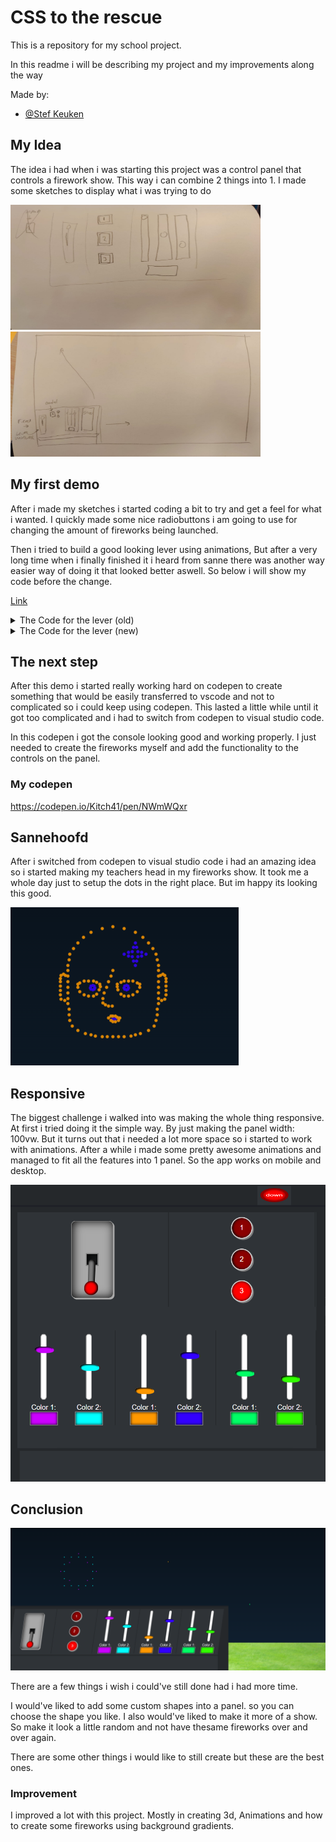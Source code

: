# CSS to the rescue

This is a repository for my school project.

In this readme i will be describing my project and my improvements along the way

Made by:

- [@Stef Keuken](https://www.github.com/kitch41)

## My Idea

The idea i had when i was starting this project was a control panel that controls a firework show. This way i can combine 2 things into 1. I made some sketches to display what i was trying to do

<img src="/docs/images/console-close.jpg" width="400" height="200"><img src="/docs/images/idea-console-fireworks.jpg" width="400" height="200">


## My first demo

After i made my sketches i started coding a bit to try and get a feel for what i wanted. I quickly made some nice radiobuttons i am going to use for changing the amount of fireworks being launched.

Then i tried to build a good looking lever using animations, But after a very long time when i finally finished it i heard from sanne there was another way easier way of doing it that looked better aswell. So below i will show my code before the change.

<a href="https://codepen.io/Kitch41/pen/eYoObJK?editors=1100">Link</a>

<details>
  <summary>The Code for the lever (old)</summary>

  ``` css

/* ============================*/
/* ===========Lever============*/
/* ============================*/


/* ===========Label============*/

section > ul > li:nth-child(1) > label {
  position: relative;
  display: inline-block;
  height: 150px;
  width: 80px;

}

/* ===========Checkbox============*/

section > ul > li:nth-child(1) > label input {
  opacity: 0;
  width: 0;
  height: 0;
}

/* ===========Slider============*/

section > ul > li:nth-child(1) > label span {
  position: absolute;
  cursor: pointer;
  top: 0;
  left: 0;
  right: 0;
  bottom: 0;
  background-color: #ccc;
  -webkit-transition: .4s;
  transition: .4s;
  box-shadow: 0 0 2px 5px darkgrey inset;
}

section > ul > li:nth-child(1) > label span:before {
  position: absolute;
  content: "";
  width: 50px;
  height: 50px;
  top: -35px;
  left: 19%;
  margin-top: 13px;
  background-color: red;
  box-shadow: 0 0 6px black inset;
  -webkit-transition: 2s;
  transition: 2s;
  border-radius: 50%;
  z-index: 1;
}

section > ul > li:nth-child(1) > label span:after {
  position: absolute;
  content: "";
  width: 15px;
  height: 70px;
  top: 0;
  left: 40%;
  margin-top: 13px;
  background-color: darkgrey;
  box-shadow: 0 0 6px black inset;
  -webkit-transition: 2s;
  transition: 2s;
  z-index: 0;
  border-radius: 10px;
}

section > ul > li:nth-child(1) > label > input:focus + span {
  box-shadow: 0 0 2px 5px darkgrey inset;
}

section > ul > li:nth-child(1) > label > input:checked + span:before {
  -webkit-transform: translatey(150px);
  -ms-transform: translatey(150px);
  transform: translatey(150px);
}

section > ul > li:nth-child(1) > label > input:checked + span:after {
  animation: flip 2s forwards;
  
}

section > ul > li:nth-child(1) > label > input:not(:checked) + span:after {
  animation: reverseFlip 2s forwards;
  
}

section > ul > li:nth-child(1) > label > div {
  width: 10em;
  height: 10em;
  
}

@keyframes flip {
  0% {
    height: 70px;
    top: 0;
  }
  

  20% {
    height: 50px;
    top: 20px;
  }
  
  33% {
    height: 0;
    top: 55px;
  }
  
  37% {
    height: 30px;
    top: 55px;
  }
 
  
  70% {
    height: 70px;
    top: 55px;
  }
 
    100% {
    height: 70px;
    top: 55px;
  }
  
}

@keyframes reverseFlip {
  0% {
    height: 70px;
    top: 55px;
  }
  
  5% {
    height: 70px;
    top: 55px;
  }

  40% {
    height: 0px;
    top: 55px;
  }

  41% {
    height: 20px;
    top: 50px;
  }
  
  70% {
    height: 70px;
    top: 0;
  }
  

  100% {
    height: 70px;
    top: 0;
  }
}


```
  
</details>

<details>
  <summary>The Code for the lever (new)</summary>

  ``` css


```
  
</details>

## The next step

After this demo i started really working hard on codepen to create something that would be easily transferred to vscode and not to complicated so i could keep using codepen. This lasted a little while until it got too complicated and i had to switch from codepen to visual studio code.

In this codepen i got the console looking good and working properly. I just needed to create the fireworks myself and add the functionality to the controls on the panel.

### My codepen

https://codepen.io/Kitch41/pen/NWmWQxr


## Sannehoofd

After i switched from codepen to visual studio code i had an amazing idea so i started making my teachers head in my fireworks show. It took me a whole day just to setup the dots in the right place. But im happy its looking this good.

<img src="./images/sannehoofd.png">


## Responsive

The biggest challenge i walked into was making the whole thing responsive. At first i tried doing it the simple way. By just making the panel width: 100vw. But it turns out that i needed a lot more space so i started to work with animations. After a while i made some pretty awesome animations and managed to fit all the features into 1 panel. So the app works on mobile and desktop.

<img src="./images/panel.png">

## Conclusion

<img src="./images/final.png">

There are a few things i wish i could've still done had i had more time.

I would've liked to add some custom shapes into a panel. so you can choose the shape you like.
I also would've liked to make it more of a show. So make it look a little random and not have thesame fireworks over and over again.

There are some other things i would like to still create but these are the best ones.

### Improvement

I improved a lot with this project. Mostly in creating 3d, Animations and how to create some fireworks using background gradients.

